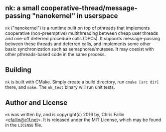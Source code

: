 nk: a small cooperative-thread/message-passing "nanokernel" in userspace
------------------------------------------------------------------------

`nk` ("nanokernel") is a runtime built on top of pthreads that implements
cooperative (non-preemptive) multithreading between cheap user threads and
one-off deferred procedure calls (DPCs). It supports message-passing between
these threads and deferred calls, and implements some other basic
synchronization such as semaphores/mutexes. It may coexist with other
pthreads-based code in the same process.


Building
--------

`nk` is built with CMake. Simply create a build directory, run `cmake [src
dir]` there, and `make`. The `nk_test` binary will run unit tests.

Author and License
------------------

`nk` was written by, and is copyright(c) 2016 by, Chris Fallin
&lt;cfallin@c1f.net&gt;. It is released under the MIT License, which may be
found in the `LICENSE` file.
